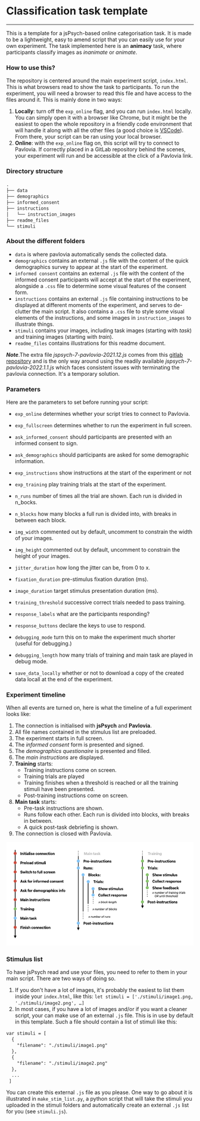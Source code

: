 # Classification task template
---

This is a template for a jsPsych-based online categorisation task. It is made to be a lightweight, easy to amend script that you can easily use for your own experiment. The task implemented here is an **animacy** task, where participants classify images as _inanimate_ or _animate_.

### How to use this?

The repository is centered around the main experiment script, `index.html`. This is what browsers read to show the task to participants. To run the experiment, you will need a browser to read this file and have access to the files around it. This is mainly done in two ways:

1. **Locally**: turn off the `exp_online` flag, and you can run `index.html` locally. You can simply open it with a browser like Chrome, but it might be the easiest to open the whole repository in a friendly code environment that will handle it along with all the other files (a good choice is [VSCode](https://code.visualstudio.com/)). From there, your script can be ran using your local browser.
2. **Online**: with the `exp_online` flag on, this script will try to connect to Pavlovia. If correctly placed in a GitLab repository behind the scenes, your experiment will run and be accessible at the click of a Pavlovia link.

### Directory structure

```
.
├── data
├── demographics
├── informed_consent
├── instructions
│   └── instruction_images
├── readme_files
└── stimuli
```

### About the different folders

- `data` is where pavlovia automatically sends the collected data.
- `demographics` contains an external `.js` file with the content of the quick demographics survey to appear at the start of the experiment.
- `informed consent` contains an external `.js` file with the content of the informed consent participants will accept at the start of the experiment, alongside a `.css` file to determine some visual features of the consent form.
- `instructions` contains an external `.js` file containing instructions to be displayed at different moments of the experiment, and serves to de-clutter the main script. It also contains a `.css` file to style some visual elements of the instructions, and some images in `instruction_images` to illustrate things.
- `stimuli` contains your images, including task images (starting with _task_) and training images (starting with _train_).
- `readme_files` contains illustrations for this readme document.


***Note***.The extra file *jspsych-7-pavlovia-2021.12.js* comes from this [gitlab repository](https://gitlab.pavlovia.org/shir/jsPsych_SimpleReactionTime/blob/master/jspsych-7-pavlovia-2021.12.js) and is the only way around using the readily available *jspsych-7-pavlovia-2022.1.1.js*
which faces consistent issues with terminating the pavlovia connection. It's a temporary solution.



### Parameters

Here are the parameters to set before running your script:

 - `exp_online` determines whether your script tries to connect to Pavlovia.
 - `exp_fullscreen` determines whether to run the experiment in full screen.
 - `ask_informed_consent` should participants are presented with an informed consent to sign.
 - `ask_demographics` should participants are asked for some demographic information.
 - `exp_instructions` show instructions at the start of the experiment or not
 - `exp_training` play training trials at the start of the experiment.

 - `n_runs` number of times all the trial are shown. Each run is divided in n_bocks.
 - `n_blocks` how many blocks a full run is divided into, with breaks in between each block.
 - `img_width` commented out by default, uncomment to constrain the width of your images.
 - `img_height` commented out by default, uncomment to constrain the height of your images.
 - `jitter_duration` how long the jitter can be, from 0 to x.
 - `fixation_duration` pre-stimulus fixation duration (ms).
 - `image_duration` target stimulus presentation duration (ms).
 - `training_threshold` successive correct trials needed to pass training.

 - `response_labels` what are the participants responding?
 - `response_buttons` declare the keys to use to respond.

 - `debugging_mode` turn this on to make the experiment much shorter (useful for debugging.)
 - `debugging_length` how many trials of training and main task are played in debug mode.

 - `save_data_locally` whether or not to download a copy of the created data locall at the end of the experiment.


### Experiment timeline

When all events are turned on, here is what the timeline of a full experiment looks like:

1. The connection is initialised with **jsPsych** and **Pavlovia**.
2. All file names contained in the stimulus list are preloaded.
3. The experiment starts in full screen.
4. The _informed consent_ form is presented and signed.
5. The _demographics questionaire_ is presented and filled.
6. The _main instructions_ are displayed.
7. **Training** starts:
    - Training instructions come on screen.
    - Training trials are played
    - Training finishes when a threshold is reached or all the training stimuli have been presented.
    - Post-training instructions come on screen.
8. **Main task** starts:
    - Pre-task instructions are shown.
    - Runs follow each other. Each run is divided into blocks, with breaks in between.
    - A quick post-task debriefing is shown.
9. The connection is closed with Pavlovia.


![experiment_timeline](./readme_files/jspsych-template-timeline.png)

### Stimulus list


To have jsPsych read and use your files, you need to refer to them in your main script. There are two ways of doing so.

1. If you don't have a lot of images, it's probably the easiest to list them inside your `index.html`, like this:
```let stimuli = ['./stimuli/image1.png, './stimuli/image2.png', …]```
2. In most cases, if you have a lot of images and/or if you want a cleaner script, your can make use of an external `.js` file. This is in use by default in this template. Such a file should contain a list of stimuli like this:
```
var stimuli = [
  {
    "filename": "./stimuli/image1.png"
  },
  {
    "filename": "./stimuli/image2.png"
  },
  ...
 ]
```

You can create this external `.js` file as you please. One way to go about it is illustrated in `make_stim_list.py`, a python script that will take the stimuli you uploaded in the stimuli folders and automatically create an external `.js` list for you (see `stimuli.js`).
